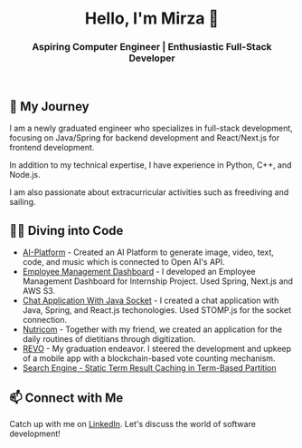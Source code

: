 <div align="center">
  <h1>Hello, I'm Mirza 👋</h1>
  <h3>Aspiring Computer Engineer | Enthusiastic Full-Stack Developer</h3>
  <br>
<!--   <a href="http://nutriconn.com/"><img src="https://img.shields.io/badge/Nutriconn-Digitized_entire_workflow_of_dietitians-orange"></a> -->
<!--   <a href="https://senior.ceng.metu.edu.tr/2023/revo/"><img src="https://img.shields.io/badge-REVO-Blockchain_based_vote_counting_app-blue"></a> -->
</div>

## 🚀 My Journey

I am a newly graduated engineer who specializes in full-stack development, focusing on Java/Spring for backend development and React/Next.js for frontend development.

In addition to my technical expertise, I have experience in Python, C++, and Node.js. 

I am also passionate about extracurricular activities such as freediving and sailing.

## 👨‍💻 Diving into Code
- [AI-Platform](https://github.com/YMirzaa/AI-Platform) - Created an AI Platform to generate image, video, text, code, and music which is connected to Open AI's API. 
- [Employee Management Dashboard](https://github.com/YMirzaa/Employee-Management-Dashboard) - I developed an Employee Management Dashboard for Internship Project. Used Spring, Next.js and AWS S3.
- [Chat Application With Java Socket](https://github.com/YMirzaa/Socket-Chat) - I created a chat application with Java, Spring, and React.js techonologies. Used STOMP.js for the socket connection.
- [Nutricom](https://github.com/Nutrikom/web-frontend) - Together with my friend, we created an application for the daily routines of dietitians through digitization.
- [REVO](https://senior.ceng.metu.edu.tr/2023/revo/) - My graduation endeavor. I steered the development and upkeep of a mobile app with a blockchain-based vote counting mechanism.
- [Search Engine - Static Term Result Caching in Term-Based Partition](https://github.com/YMirzaa/Search-Engine-CENG778)

## 📫 Connect with Me

Catch up with me on [LinkedIn](https://www.linkedin.com/in/yusuf-mirza-altay-b03409168/). Let's discuss the world of software development!

<!--
### SkillSet
[![Profile views: YMirzaa](https://gpvc.arturio.dev/YMirzaa)](https://github.com/YMirzaa)
[![Linkedin: YMirzaa](https://img.shields.io/badge/-Follow-blue?style=flat-square&logo=Linkedin&logoColor=white&link=https://www.linkedin.com/in/yusuf-mirza-%C3%B6ks%C3%BCz-b03409168/)](https://www.linkedin.com/in/yusuf-mirza-%C3%B6ks%C3%BCz-b03409168/)
[![mail: ymirzaa](https://img.shields.io/badge/-Mail-red?style=flat-square&logo=Gmail&logoColor=white&link=mailto:ymiirza@gmail.com)](mailto:ymiirza@gmail.com)

![JavaScript](https://img.shields.io/badge/-JavaScript-000?&logo=JavaScript)
![TypeScript](https://img.shields.io/badge/-TypeScript-000?&logo=TypeScript)
![React](https://img.shields.io/badge/-React-000?&logo=React)
![React Native](https://img.shields.io/badge/React_Native-000.svg?&logo=react&logoColor=%2361DAFB)
![NodeJS](https://img.shields.io/badge/node.js-000?&logo=node.js&logoColor=white)
![Express.js](https://img.shields.io/badge/express.js-000.svg?&logo=express&logoColor=%2361DAFB)
![Python](https://img.shields.io/badge/-Python-000?&logo=Python)
![C++](https://img.shields.io/badge/-C++-000?&logo=c%2b%2b&logoColor=00599C)
![SQL](https://img.shields.io/badge/-SQL-000?&logo=PostgreSQL)
![MongoDB](https://img.shields.io/badge/-MongoDB-000?&logo=MongoDB)
![AWS](https://img.shields.io/badge/-AWS-000?&logo=Amazon-AWS&logoColor=F90)
![Linux](https://img.shields.io/badge/-Linux-000?&logo=Linux)

### 📈 My Github status:
[![Apoorv's github && 42 stats](https://github-readme-stats.vercel.app/api?username=ymirzaa&show_icons=true&theme=radical)](https://github.com/YMirzaa)
[![Top Langs](https://github-readme-stats.vercel.app/api/top-langs/?username=ymirzaa&layout=compact&theme=radical)](https://github.com/YMirzaa)
-->
